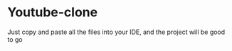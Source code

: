 # Youtube-clone
Just copy and paste all the files into your IDE, and the project will be good to go
